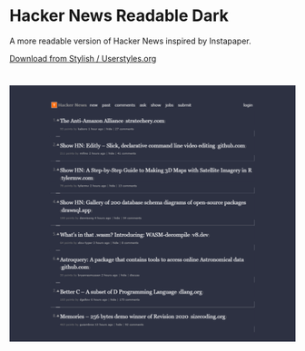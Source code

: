 # Hacker News Readable Dark

A more readable version of Hacker News inspired by Instapaper.

[Download from Stylish / Userstyles.org](https://userstyles.org/styles/177181/hacker-news-readable-light)

#

![Image of Hacker News Readable Dark](hacker-news-readable-dark.png)

#
